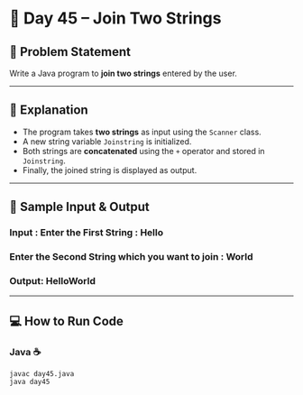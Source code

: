 # 🌟 Day 45 – Join Two Strings  

## 🎯 Problem Statement  
Write a Java program to **join two strings** entered by the user.  

---

## 📖 Explanation  

- The program takes **two strings** as input using the `Scanner` class.  
- A new string variable `Joinstring` is initialized.  
- Both strings are **concatenated** using the `+` operator and stored in `Joinstring`.  
- Finally, the joined string is displayed as output.  

---

## 📝 Sample Input & Output  

### Input :  Enter the First String : Hello
###        Enter the Second String which you want to join : World


### Output:  HelloWorld


--- 


## 💻 How to Run Code
### Java ☕
```
javac day45.java
java day45
